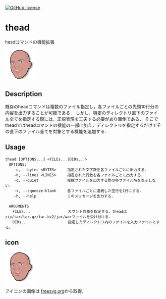 
[![GitHub license](https://img.shields.io/github/license/akanatr/thead)](https://github.com/akanatr/thead/blob/main/LICENSE)

# thead
headコマンドの機能拡張 

<img src="./img/thead_icon.svg" width="100">

## Description
既存のheadコマンドは複数のファイル指定し，各ファイルごとの先頭10行分の内容を出力することが可能である．
しかし，特定のディレクトリ直下のファイル全てを指定する際には，正規表現を工夫する必要があり面倒である．
そこでtheadではheadコマンドの機能の一部に加え，ディレクトリを指定するだけでその直下のファイル全てを対象とする機能を追加する．


## Usage
```
thead [OPTIONS...] <FILEs...|DIRs...>  
　OPTIONS:  
    -c, --bytes <BYTES>     指定された文字数を各ファイルごとに出力する．
    -n, --lines <LINES>     指定された行数を各ファイルごとに出力する．
    -q, --quiet             複数ファイルを出力する際の各ファイル名を表示しない．
    -s, --squeeze-blank     各ファイルごとに連続した空行を1行にする．  
    -h, --help              このメッセージを出力する.  
    
　ARGUMENTS   
　　FILEs...                 カウント対象を指定する．theadはzip/tar/tar.gz/tar.bz2/jar/warファイルを受け付ける．
　　DIRs...                  指定したディレクトリ内のファイルを入力ファイルとする．
```
  
## icon
<img src="./img/thead_icon.svg" width="100">  

アイコンの画像は [freesvg.org](https://freesvg.org/rejons-head-vector)から取得.
